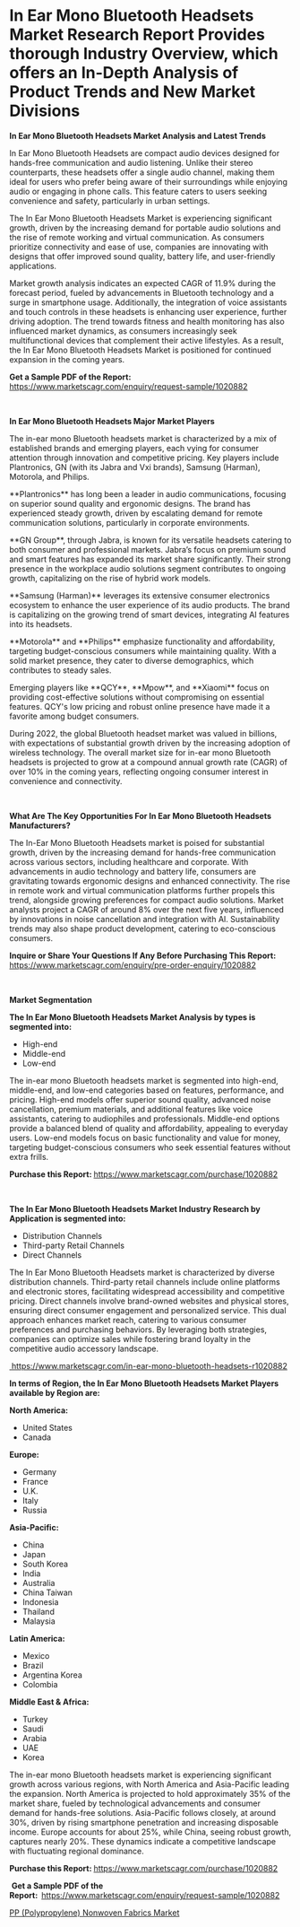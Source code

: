 <p><h1>In Ear Mono Bluetooth Headsets Market Research Report Provides thorough Industry Overview, which offers an In-Depth Analysis of Product Trends and New Market Divisions</h1></p><p><strong>In Ear Mono Bluetooth Headsets Market Analysis and Latest Trends</strong></p>
<p><p>In Ear Mono Bluetooth Headsets are compact audio devices designed for hands-free communication and audio listening. Unlike their stereo counterparts, these headsets offer a single audio channel, making them ideal for users who prefer being aware of their surroundings while enjoying audio or engaging in phone calls. This feature caters to users seeking convenience and safety, particularly in urban settings.</p><p>The In Ear Mono Bluetooth Headsets Market is experiencing significant growth, driven by the increasing demand for portable audio solutions and the rise of remote working and virtual communication. As consumers prioritize connectivity and ease of use, companies are innovating with designs that offer improved sound quality, battery life, and user-friendly applications.</p><p>Market growth analysis indicates an expected CAGR of 11.9% during the forecast period, fueled by advancements in Bluetooth technology and a surge in smartphone usage. Additionally, the integration of voice assistants and touch controls in these headsets is enhancing user experience, further driving adoption. The trend towards fitness and health monitoring has also influenced market dynamics, as consumers increasingly seek multifunctional devices that complement their active lifestyles. As a result, the In Ear Mono Bluetooth Headsets Market is positioned for continued expansion in the coming years.</p></p>
<p><strong>Get a Sample PDF of the Report:&nbsp;</strong> <a href="https://www.marketscagr.com/enquiry/request-sample/1020882?utm_campaign=3195&utm_medium=2&utm_source=Github&utm_content=ia&utm_term=21032025&utm_id=in-ear-mono-bluetooth-headsets">https://www.marketscagr.com/enquiry/request-sample/1020882</a></p>
<p>&nbsp;</p>
<p><strong>In Ear Mono Bluetooth Headsets Major Market Players</strong></p>
<p><p>The in-ear mono Bluetooth headsets market is characterized by a mix of established brands and emerging players, each vying for consumer attention through innovation and competitive pricing. Key players include Plantronics, GN (with its Jabra and Vxi brands), Samsung (Harman), Motorola, and Philips.</p><p>**Plantronics** has long been a leader in audio communications, focusing on superior sound quality and ergonomic designs. The brand has experienced steady growth, driven by escalating demand for remote communication solutions, particularly in corporate environments. </p><p>**GN Group**, through Jabra, is known for its versatile headsets catering to both consumer and professional markets. Jabra’s focus on premium sound and smart features has expanded its market share significantly. Their strong presence in the workplace audio solutions segment contributes to ongoing growth, capitalizing on the rise of hybrid work models.</p><p>**Samsung (Harman)** leverages its extensive consumer electronics ecosystem to enhance the user experience of its audio products. The brand is capitalizing on the growing trend of smart devices, integrating AI features into its headsets. </p><p>**Motorola** and **Philips** emphasize functionality and affordability, targeting budget-conscious consumers while maintaining quality. With a solid market presence, they cater to diverse demographics, which contributes to steady sales.</p><p>Emerging players like **QCY**, **Mpow**, and **Xiaomi** focus on providing cost-effective solutions without compromising on essential features. QCY's low pricing and robust online presence have made it a favorite among budget consumers.</p><p>During 2022, the global Bluetooth headset market was valued in billions, with expectations of substantial growth driven by the increasing adoption of wireless technology. The overall market size for in-ear mono Bluetooth headsets is projected to grow at a compound annual growth rate (CAGR) of over 10% in the coming years, reflecting ongoing consumer interest in convenience and connectivity.</p></p>
<p>&nbsp;</p>
<p><strong>What Are The Key Opportunities For In Ear Mono Bluetooth Headsets Manufacturers?</strong></p>
<p><p>The In-Ear Mono Bluetooth Headsets market is poised for substantial growth, driven by the increasing demand for hands-free communication across various sectors, including healthcare and corporate. With advancements in audio technology and battery life, consumers are gravitating towards ergonomic designs and enhanced connectivity. The rise in remote work and virtual communication platforms further propels this trend, alongside growing preferences for compact audio solutions. Market analysts project a CAGR of around 8% over the next five years, influenced by innovations in noise cancellation and integration with AI. Sustainability trends may also shape product development, catering to eco-conscious consumers.</p></p>
<p><strong>Inquire or Share Your Questions If Any Before Purchasing This Report:</strong> <a href="https://www.marketscagr.com/enquiry/pre-order-enquiry/1020882?utm_campaign=3195&utm_medium=2&utm_source=Github&utm_content=ia&utm_term=21032025&utm_id=in-ear-mono-bluetooth-headsets">https://www.marketscagr.com/enquiry/pre-order-enquiry/1020882</a></p>
<p>&nbsp;</p>
<p><strong>Market Segmentation</strong></p>
<p><strong>The In Ear Mono Bluetooth Headsets Market Analysis by types is segmented into:</strong></p>
<p><ul><li>High-end</li><li>Middle-end</li><li>Low-end</li></ul></p>
<p><p>The in-ear mono Bluetooth headsets market is segmented into high-end, middle-end, and low-end categories based on features, performance, and pricing. High-end models offer superior sound quality, advanced noise cancellation, premium materials, and additional features like voice assistants, catering to audiophiles and professionals. Middle-end options provide a balanced blend of quality and affordability, appealing to everyday users. Low-end models focus on basic functionality and value for money, targeting budget-conscious consumers who seek essential features without extra frills.</p></p>
<p><strong>Purchase this Report:&nbsp;</strong><a href="https://www.marketscagr.com/purchase/1020882?utm_campaign=3195&utm_medium=2&utm_source=Github&utm_content=ia&utm_term=21032025&utm_id=in-ear-mono-bluetooth-headsets">https://www.marketscagr.com/purchase/1020882</a></p>
<p>&nbsp;</p>
<p><strong>The In Ear Mono Bluetooth Headsets Market Industry Research by Application is segmented into:</strong></p>
<p><ul><li>Distribution Channels</li><li>Third-party Retail Channels</li><li>Direct Channels</li></ul></p>
<p><p>The In Ear Mono Bluetooth Headsets market is characterized by diverse distribution channels. Third-party retail channels include online platforms and electronic stores, facilitating widespread accessibility and competitive pricing. Direct channels involve brand-owned websites and physical stores, ensuring direct consumer engagement and personalized service. This dual approach enhances market reach, catering to various consumer preferences and purchasing behaviors. By leveraging both strategies, companies can optimize sales while fostering brand loyalty in the competitive audio accessory landscape.</p></p>
<p><a href="https://www.marketscagr.com/in-ear-mono-bluetooth-headsets-r1020882?utm_campaign=3195&utm_medium=2&utm_source=Github&utm_content=ia&utm_term=21032025&utm_id=in-ear-mono-bluetooth-headsets">&nbsp;https://www.marketscagr.com/in-ear-mono-bluetooth-headsets-r1020882</a></p>
<p><strong>In terms of Region, the In Ear Mono Bluetooth Headsets Market Players available by Region are:</strong></p>
<p>
    <p> <strong> North America: </strong>
        <ul>
            <li>United States</li>
            <li>Canada</li>
        </ul>
        </p> 
    <p> <strong> Europe: </strong>
        <ul>
            <li>Germany</li>
            <li>France</li>
            <li>U.K.</li>
            <li>Italy</li>
            <li>Russia</li>
        </ul>
        </p> 
    <p> <strong> Asia-Pacific: </strong>
        <ul>
            <li>China</li>
            <li>Japan</li>
            <li>South Korea</li>
            <li>India</li>
            <li>Australia</li>
            <li>China Taiwan</li>
            <li>Indonesia</li>
            <li>Thailand</li>
            <li>Malaysia</li>
        </ul>
        </p> 
    <p> <strong> Latin America: </strong>
        <ul>
            <li>Mexico</li>
            <li>Brazil</li>
            <li>Argentina Korea</li>
            <li>Colombia</li>
        </ul>
        </p> 
    <p> <strong> Middle East & Africa: </strong>
        <ul>
            <li>Turkey</li>
            <li>Saudi</li>
            <li>Arabia</li>
            <li>UAE</li>
            <li>Korea</li>
        </ul>
    </p>
    </p>
<p><p>The in-ear mono Bluetooth headsets market is experiencing significant growth across various regions, with North America and Asia-Pacific leading the expansion. North America is projected to hold approximately 35% of the market share, fueled by technological advancements and consumer demand for hands-free solutions. Asia-Pacific follows closely, at around 30%, driven by rising smartphone penetration and increasing disposable income. Europe accounts for about 25%, while China, seeing robust growth, captures nearly 20%. These dynamics indicate a competitive landscape with fluctuating regional dominance.</p></p>
<p><strong>Purchase this Report: </strong><a href="https://www.marketscagr.com/purchase/1020882?utm_campaign=3195&utm_medium=2&utm_source=Github&utm_content=ia&utm_term=21032025&utm_id=in-ear-mono-bluetooth-headsets">https://www.marketscagr.com/purchase/1020882</a></p>
<p>&nbsp;<strong>Get a Sample PDF of the Report:&nbsp;&nbsp;</strong><a href="https://www.marketscagr.com/enquiry/request-sample/1020882?utm_campaign=3195&utm_medium=2&utm_source=Github&utm_content=ia&utm_term=21032025&utm_id=in-ear-mono-bluetooth-headsets">https://www.marketscagr.com/enquiry/request-sample/1020882</a></p>
<p><strong></strong></p>
<p><p><a href="https://github.com/wakerizaak8g/Market-Research-Report-List-1/blob/main/pp-polypropylene-nonwoven-fabrics-market.md?utm_campaign=3195&utm_medium=2&utm_source=Github&utm_content=ia&utm_term=21032025&utm_id=in-ear-mono-bluetooth-headsets">PP (Polypropylene) Nonwoven Fabrics Market</a></p></p>